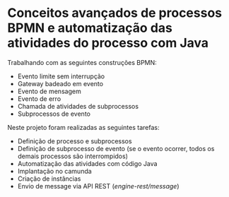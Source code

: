 # Conceitos avançados de processos BPMN e automatização das atividades do processo com Java

Trabalhando com as seguintes construções BPMN:
- Evento limite sem interrupção
- Gateway badeado em evento
- Evento de mensagem
- Evento de erro
- Chamada de atividades de subprocessos
- Subprocessos de evento

Neste projeto foram realizadas as seguintes tarefas:

- Definição de processo e subprocessos
- Definição de subprocesso de evento (se o evento ocorrer, todos os demais processos são interrompidos)
- Automatização das atividades com código Java
- Implantação no camunda
- Criação de instâncias
- Envio de message via API REST (_engine-rest/message_)